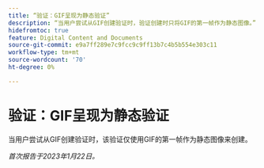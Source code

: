 ```yaml
---
title: “验证：GIF呈现为静态验证”
description: “当用户尝试从GIF创建验证时，验证创建时只将GIF的第一帧作为静态图像。”
hidefromtoc: true
feature: Digital Content and Documents
source-git-commit: e9a7ff289e7c9fcc9c9ff13b7c4b5b554e303c11
workflow-type: tm+mt
source-wordcount: '70'
ht-degree: 0%

---
```



# 验证：GIF呈现为静态验证

当用户尝试从GIF创建验证时，该验证仅使用GIF的第一帧作为静态图像来创建。

_首次报告于2023年1月22日。_
